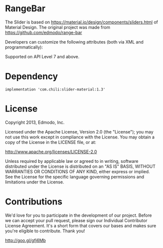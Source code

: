 RangeBar
=======
The Slider is based on https://material.io/design/components/sliders.html of Material Design. The original project was made from https://github.com/edmodo/range-bar

Developers can customize the following attributes (both via XML and programmatically):

Supported on API Level 7 and above.

Dependency
=======
```
implementation 'com.chili:slider-material:1.3'
```


License
=======
Copyright 2013, Edmodo, Inc.

Licensed under the Apache License, Version 2.0 (the "License"); you may not use this work except in compliance with the License.
You may obtain a copy of the License in the LICENSE file, or at:

http://www.apache.org/licenses/LICENSE-2.0

Unless required by applicable law or agreed to in writing, software distributed under the License is distributed on an "AS IS" BASIS, WITHOUT WARRANTIES OR CONDITIONS OF ANY KIND, either express or implied. See the License for the specific language governing permissions and limitations under the License.

Contributions
=======

We'd love for you to participate in the development of our project. Before we can accept your pull request, please sign our Individual Contributor License Agreement. It's a short form that covers our bases and makes sure you're eligible to contribute. Thank you!

http://goo.gl/gfj6Mb
